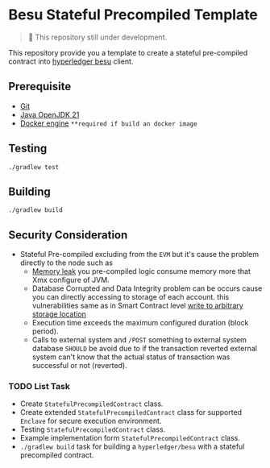 # Besu Stateful Precompiled Template

> 🚧 This repository still under development.

This repository provide you a template to create a stateful pre-compiled contract into [hyperledger besu](https://github.com/hyperledger/besu) client.

## Prerequisite
- [Git]()
- [Java OpenJDK 21]()
- [Docker engine]() `**required if build an docker image`  

## Testing

``` shell
./gradlew test
```

## Building 

``` shell
./gradlew build 
```

## Security Consideration  
- Stateful Pre-compiled excluding from the `EVM` but it's cause the problem directly to the node such as  
  - [Memory leak](https://www.niit.com/india/Java-Memory-Leaks-How-to-Find-and-Fix-Them) you pre-compiled logic consume memory more that Xmx configure of JVM.
  - Database Corrupted and Data Integrity problem can be occurs cause you can directly accessing to storage of each account. this vulnerabilities same as in Smart Contract level [write to arbitrary storage location](https://docs.guardrails.io/docs/vulnerabilities/solidity/write_to_arbitrary_storage_location)
  - Execution time exceeds the maximum configured duration (block period).
  - Calls to external system and `/POST` something to external system database `SHOULD` be avoid due to if the transaction reverted external system can't know that the actual status of transaction was successful or not (reverted).


### TODO List Task
- Create `StatefulPrecompiledContract` class.
- Create extended `StatefulPrecompiledContract` class for supported `Enclave` for secure execution environment.  
- Testing `StatefulPrecompiledContract` class.
- Example implementation form `StatefulPrecompiledContract` class. 
- `./gradlew build` task for building a `hyperledger/besu` with a stateful precompiled contract.
